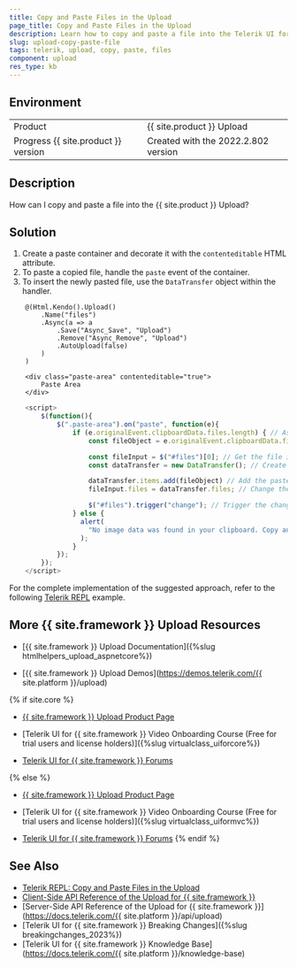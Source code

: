 ```yaml
---
title: Copy and Paste Files in the Upload
page_title: Copy and Paste Files in the Upload
description: Learn how to copy and paste a file into the Telerik UI for {{ site.framework }} Upload component.
slug: upload-copy-paste-file
tags: telerik, upload, copy, paste, files
component: upload
res_type: kb
---
```


## Environment

<table>
 <tr>
  <td>Product</td>
  <td>{{ site.product }} Upload</td>
 </tr>
 <tr>
  <td>Progress {{ site.product }} version</td>
  <td>Created with the 2022.2.802 version</td>
 </tr>
</table>

## Description

How can I copy and paste a file into the {{ site.product }} Upload?

## Solution

1. Create a paste container and decorate it with the `contenteditable` HTML attribute.
1. To paste a copied file, handle the `paste` event of the container.
1. To insert the newly pasted file, use the `DataTransfer` object within the handler.

```Index.cshtml
    @(Html.Kendo().Upload()
        .Name("files")
        .Async(a => a
            .Save("Async_Save", "Upload")
            .Remove("Async_Remove", "Upload")
            .AutoUpload(false)
        )
    )

    <div class="paste-area" contenteditable="true">
        Paste Area
    </div>
```
```Script.js
    <script>
        $(function(){
            $(".paste-area").on("paste", function(e){
                if (e.originalEvent.clipboardData.files.length) { // Assert if a file is pasted.
                    const fileObject = e.originalEvent.clipboardData.files[0]; // Get the pasted file object.

                    const fileInput = $("#files")[0]; // Get the file input.
                    const dataTransfer = new DataTransfer(); // Create a new DataTransfer object instance.

                    dataTransfer.items.add(fileObject) // Add the pasted file object to the DataTransfer object.
                    fileInput.files = dataTransfer.files; // Change the file input's files.

                    $("#files").trigger("change"); // Trigger the change event of the Upload.
                } else {
                  alert(
                    "No image data was found in your clipboard. Copy an image first or take a screenshot."
                  );
                }
            });
        });
    </script>
```

For the complete implementation of the suggested approach, refer to the following [Telerik REPL](https://netcorerepl.telerik.com/mmOsQJlh07s1j6qK25) example.

## More {{ site.framework }} Upload Resources

* [{{ site.framework }} Upload Documentation]({%slug htmlhelpers_upload_aspnetcore%})

* [{{ site.framework }} Upload Demos](https://demos.telerik.com/{{ site.platform }}/upload)

{% if site.core %}
* [{{ site.framework }} Upload Product Page](https://www.telerik.com/aspnet-core-ui/upload)

* [Telerik UI for {{ site.framework }} Video Onboarding Course (Free for trial users and license holders)]({%slug virtualclass_uiforcore%})

* [Telerik UI for {{ site.framework }} Forums](https://www.telerik.com/forums/aspnet-core-ui)

{% else %}
* [{{ site.framework }} Upload Product Page](https://www.telerik.com/aspnet-mvc/upload)

* [Telerik UI for {{ site.framework }} Video Onboarding Course (Free for trial users and license holders)]({%slug virtualclass_uiformvc%})

* [Telerik UI for {{ site.framework }} Forums](https://www.telerik.com/forums/aspnet-mvc)
{% endif %}

## See Also

* [Telerik REPL: Copy and Paste Files in the Upload](https://netcorerepl.telerik.com/mmOsQJlh07s1j6qK25)
* [Client-Side API Reference of the Upload for {{ site.framework }}](https://docs.telerik.com/kendo-ui/api/javascript/ui/upload)
* [Server-Side API Reference of the Upload for {{ site.framework }}](https://docs.telerik.com/{{ site.platform }}/api/upload)
* [Telerik UI for {{ site.framework }} Breaking Changes]({%slug breakingchanges_2023%})
* [Telerik UI for {{ site.framework }} Knowledge Base](https://docs.telerik.com/{{ site.platform }}/knowledge-base)
